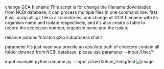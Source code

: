 change GCA filename
This script is for change the filename downloaded from NCBI database, it can process multiple files in one command line. first it will unzip all .gz file in all directories, and change all GCA filename with its organism name and isolate respectively, and it’s also create a table to record the accession number, organism name and the isolate.

reliance
pandas
fnmatch
gzip
subprocess
shutil

parameter
It’s just need you provide an absolute path of directory contain all folder downed from NCBI database.
please use parameter --input /User/*

input example
python rename.py --input /User/Xuhan_Deng/test
![image](https://user-images.githubusercontent.com/75418624/202954626-21ac1906-913c-4238-b1a6-62d52f2ce538.png)
